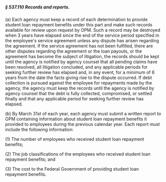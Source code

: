 ##### § 537.110 Records and reports. #####

(a) Each agency must keep a record of each determination to provide student loan repayment benefits under this part and make such records available for review upon request by OPM. Such a record may be destroyed when 3 years have elapsed since the end of the service period specified in the employee's service agreement unless any dispute has arisen regarding the agreement. If the service agreement has not been fulfilled, there are other disputes regarding the agreement or the loan payouts, or the agreement has become the subject of litigation, the records should be kept until the agency is notified by agency counsel that all pending claims have been resolved, all litigation concluded, and any applicable periods for seeking further review has elapsed and, in any event, for a minimum of 6 years from the date the facts giving rise to the dispute occurred. If debt collection is pursued against the employee for repayments made by the agency, the agency must keep the records until the agency is notified by agency counsel that the debt is fully collected, compromised, or settled finally and that any applicable period for seeking further review has elapsed.

(b) By March 31st of each year, each agency must submit a written report to OPM containing information about student loan repayment benefits it provided to employees during the previous calendar year. Each report must include the following information:

(1) The number of employees who received student loan repayment benefits;

(2) The job classifications of the employees who received student loan repayment benefits; and

(3) The cost to the Federal Government of providing student loan repayment benefits.
